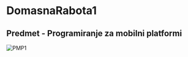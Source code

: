 # DomasnaRabota1
## Predmet - Programiranje za mobilni platformi
![PMP1](https://user-images.githubusercontent.com/52037961/156940948-f6496eb5-63ae-44ea-a418-c68f7211fecd.jpg)
